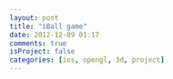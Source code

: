 ```yaml
---
layout: post
title: "iBall game"
date: 2012-12-09 01:17
comments: true
isProject: false
categories: [ios, opengl, 3d, project]
---
```


